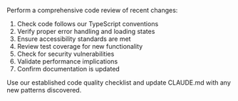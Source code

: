 Perform a comprehensive code review of recent changes:
1. Check code follows our TypeScript conventions
2. Verify proper error handling and loading states
3. Ensure accessibility standards are met
4. Review test coverage for new functionality
5. Check for security vulnerabilities
6. Validate performance implications
7. Confirm documentation is updated

Use our established code quality checklist and update CLAUDE.md with any new patterns discovered.
